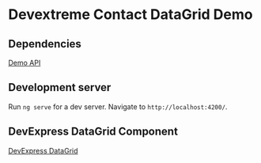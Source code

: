 # Devextreme Contact DataGrid Demo

## Dependencies
[Demo API](https://github.com/jtula/contact-api)



## Development server
Run `ng serve` for a dev server. Navigate to `http://localhost:4200/`.


## DevExpress DataGrid Component
[DevExpress DataGrid](https://js.devexpress.com/Documentation/Guide/UI_Components/DataGrid/Getting_Started_with_DataGrid/)

